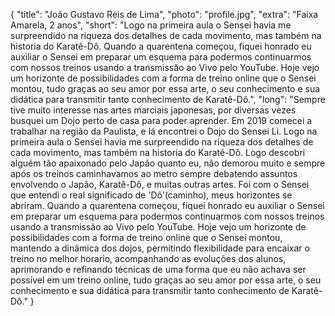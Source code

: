 {
    "title": "João Gustavo Reis de Lima",
    "photo": "profile.jpg",
    "extra": "Faixa Amarela, 2 anos",
    "short": "Logo na primeira aula o Sensei havia me surpreendido na riqueza dos detalhes de cada movimento, mas também na historia do Karatê-Dô. Quando a quarentena começou, fiquei honrado eu auxiliar o Sensei em preparar um esquema para podermos continuarmos com nossos treinos usando a transmissão ao Vivo pelo YouTube. Hoje vejo um horizonte de possibilidades com a forma de treino online que o Sensei montou, tudo graças ao seu amor por essa arte, o seu conhecimento e sua didática para transmitir tanto conhecimento de Karatê-Dô.",
    "long": "Sempre tive muito interesse nas artes marciais japonesas, por diversas vezes busquei um Dojo perto de casa para poder aprender. Em 2019 comecei a trabalhar na região da Paulista, e lá encontrei o Dojo do Sensei Li. Logo na primeira aula o Sensei havia me surpreendido na riqueza dos detalhes de cada movimento, mas também na historia do Karatê-Dô. Logo descobri alguém tão apaixonado pelo Japão quanto eu, não demorou muito e sempre após os treinos caminhavamos ao metro sempre debatendo assuntos envolvendo o Japão, Karatê-Dô, e muitas outras artes. Foi com o Sensei que entendi o real significado de 'Dô'(caminho), meus horizontes se abriram. Quando a quarentena começou, fiquei honrado eu auxiliar o Sensei em preparar um esquema para podermos continuarmos com nossos treinos usando a transmissão ao Vivo pelo YouTube. Hoje vejo um horizonte de possibilidades com a forma de treino online que o Sensei montou, mantendo a dinâmica dos dojos, permitindo flexibilidade para encaixar o treino no melhor horario, acompanhando as evoluções dos alunos, aprimorando e refinando técnicas de uma forma que eu não achava ser possível em um treino online, tudo graças ao seu amor por essa arte, o seu conhecimento e sua didática para transmitir tanto conhecimento de Karatê-Dô."
}